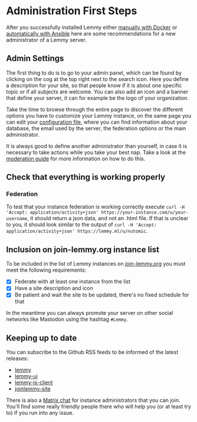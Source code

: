 # Administration First Steps

After you successfully installed Lemmy either [manually with Docker](administration/install_docker.html) or [automatically with Ansible](administration/install_ansible.html) here are some recommendations for a new administrator of a Lemmy server.

## Admin Settings

The first thing to do is to go to your admin panel, which can be found by clicking on the cog at the top right next to the search icon. Here you define a description for your site, so that people know if it is about one specific topic or if all subjects are welcome. You can also add an icon and a banner that define your server, it can for example be the logo of your organization.

Take the time to browse through the entire page to discover the different options you have to customize your Lemmy instance, on the same page you can edit your [configuration file](administration/configuration.html), where you can find information about your database, the email used by the server, the federation options or the main administrator.

It is always good to define another administrator than yourself, in case it is necessary to take actions while you take your best nap. Take a look at the [moderation guide](moderation/moderation.html) for more information on how to do this.

## Check that everything is working properly

### Federation

To test that your instance federation is working correctly execute `curl -H 'Accept: application/activity+json' https://your-instance.com/u/your-username`, it should return a json data, and not an .html file. If that is unclear to you, it should look similar to the output of `curl -H 'Accept: application/activity+json' https://lemmy.ml/u/nutomic`.

## Inclusion on join-lemmy.org instance list

To be included in the list of Lemmy instances on [join-lemmy.org](https://join-lemmy.org/instances) you must meet the following requirements:
- [x] Federate with at least one instance from the list
- [x] Have a site description and icon
- [x] Be patient and wait the site to be updated, there's no fixed schedule for that

In the meantime you can always promote your server on other social networks like Mastodon using the hashtag `#Lemmy`.

## Keeping up to date

You can subscribe to the Github RSS feeds to be informed of the latest releases:
- [lemmy](https://github.com/LemmyNet/lemmy/releases.atom)
- [lemmy-ui](https://github.com/LemmyNet/lemmy-ui/releases.atom)
- [lemmy-js-client](https://github.com/LemmyNet/lemmy-js-client/releases.atom)
- [joinlemmy-site](https://github.com/LemmyNet/joinlemmy-site/releases.atom)

There is also a [Matrix chat](https://matrix.to/#/!OwmdVYiZSXrXbtCNLw:matrix.org) for instance administrators that you can join. You'll find some really friendly people there who will help you (or at least try to) if you run into any issue.
